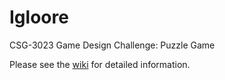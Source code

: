 # Igloore
CSG-3023 Game Design Challenge: Puzzle Game 

Please see the [wiki](https://github.com/supahnerdy/Igloore/wiki/) for detailed information.

